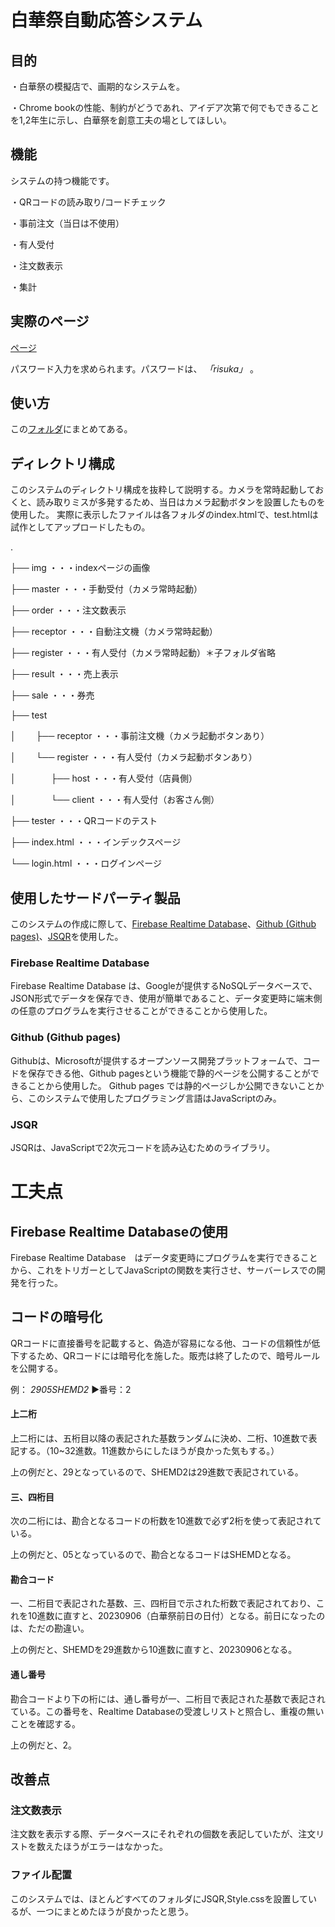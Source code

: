 # 白華祭自動応答システム
## 目的
・白華祭の模擬店で、画期的なシステムを。

・Chrome bookの性能、制約がどうであれ、アイデア次第で何でもできることを1,2年生に示し、白華祭を創意工夫の場としてほしい。

## 機能
システムの持つ機能です。

・QRコードの読み取り/コードチェック

・事前注文（当日は不使用）

・有人受付

・注文数表示

・集計

## 実際のページ
[ページ](https://gobousei.github.io/hakkasai)

パスワード入力を求められます。パスワードは、 *「risuka」* 。

## 使い方
この[フォルダ](https://github.com/Gobousei/hakkasai/tree/main/how-to-use)にまとめてある。

## ディレクトリ構成

このシステムのディレクトリ構成を抜粋して説明する。カメラを常時起動しておくと、読み取りミスが多発するため、当日はカメラ起動ボタンを設置したものを使用した。
実際に表示したファイルは各フォルダのindex.htmlで、test.htmlは試作としてアップロードしたもの。

.

├── img            ・・・indexページの画像

├── master         ・・・手動受付（カメラ常時起動）

├── order          ・・・注文数表示

├── receptor       ・・・自動注文機（カメラ常時起動）

├── register       ・・・有人受付（カメラ常時起動）＊子フォルダ省略

├── result         ・・・売上表示

├── sale           ・・・券売

├── test

│　 　├── receptor   ・・・事前注文機（カメラ起動ボタンあり）

│　 　└── register   ・・・有人受付（カメラ起動ボタンあり）

│　　　　├── host   ・・・有人受付（店員側）

│　　　　└── client ・・・有人受付（お客さん側） 

├── tester         ・・・QRコードのテスト

├── index.html     ・・・インデックスページ

└── login.html     ・・・ログインページ


## 使用したサードパーティ製品
このシステムの作成に際して、[Firebase Realtime Database](https://firebase.google.com/?hl=ja)、[Github (Github pages)](https://github.com)、[JSQR](https://github.com/cozmo/jsQR)を使用した。

### Firebase Realtime Database
Firebase Realtime Database は、Googleが提供するNoSQLデータベースで、JSON形式でデータを保存でき、使用が簡単であること、データ変更時に端末側の任意のプログラムを実行させることができることから使用した。

### Github (Github pages)
Githubは、Microsoftが提供するオープンソース開発プラットフォームで、コードを保存できる他、Github pagesという機能で静的ページを公開することができることから使用した。
Github pages では静的ページしか公開できないことから、このシステムで使用したプログラミング言語はJavaScriptのみ。

### JSQR
JSQRは、JavaScriptで2次元コードを読み込むためのライブラリ。

# 工夫点
## Firebase Realtime Databaseの使用
Firebase Realtime Database　はデータ変更時にプログラムを実行できることから、これをトリガーとしてJavaScriptの関数を実行させ、サーバーレスでの開発を行った。

## コードの暗号化
QRコードに直接番号を記載すると、偽造が容易になる他、コードの信頼性が低下するため、QRコードには暗号化を施した。販売は終了したので、暗号ルールを公開する。

例： *2905SHEMD2* ▶番号：2
#### 上二桁
上二桁には、五桁目以降の表記された基数ランダムに決め、二桁、10進数で表記する。（10~32進数。11進数からにしたほうが良かった気もする。）

上の例だと、29となっているので、SHEMD2は29進数で表記されている。

#### 三、四桁目
次の二桁には、勘合となるコードの桁数を10進数で必ず2桁を使って表記されている。

上の例だと、05となっているので、勘合となるコードはSHEMDとなる。

#### 勘合コード
一、二桁目で表記された基数、三、四桁目で示された桁数で表記されており、これを10進数に直すと、20230906（白華祭前日の日付）となる。前日になったのは、ただの勘違い。

上の例だと、SHEMDを29進数から10進数に直すと、20230906となる。

#### 通し番号
勘合コードより下の桁には、通し番号が一、二桁目で表記された基数で表記されている。この番号を、Realtime Databaseの受渡しリストと照合し、重複の無いことを確認する。

上の例だと、2。

## 改善点
### 注文数表示
注文数を表示する際、データベースにそれぞれの個数を表記していたが、注文リストを数えたほうがエラーはなかった。

### ファイル配置
このシステムでは、ほとんどすべてのフォルダにJSQR,Style.cssを設置しているが、一つにまとめたほうが良かったと思う。
